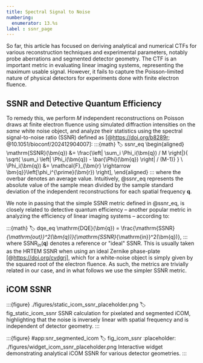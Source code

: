 ```yaml
---
title: Spectral Signal to Noise
numbering:
  enumerator: 13.%s
label : ssnr_page
---
```


So far, this article has focused on deriving analytical and numerical CTFs for various reconstruction techniques and experimental parameters, notably probe aberrations and segmented detector geometry.
The CTF is an important metric in evaluating linear imaging systems, representing the maximum usable signal.
However, it fails to capture the Poisson-limited nature of physical detectors for experiments done with finite electron fluence.

## SSNR and Detective Quantum Efficiency

To remedy this, we perform $M$ independent reconstructions on Poisson draws at finite electron fluence using simulated diffraction intensities on the _same_ white noise object, and analyze their statistics using  the spectral signal-to-noise ratio (SSNR) defined as [@https://doi.org/b8289r; @10.1051/bioconf/202412904007]:
:::{math}
:label: ssnr_eq
\begin{aligned}
\mathrm{SSNR}(\bm{q}) &= \frac{\left| \sum_i \Phi_i(\bm{q}) / M \right|}{
  \sqrt{ \sum_i \left| \Phi_i(\bm{q}) - \bar{\Phi}(\bm{q}) \right| / (M-1)}
 } \\
\Phi_i(\bm{q}) &= \mathcal{F}_{\bm{r} \rightarrow \bm{q}}\left[\phi_i^{\prime}(\bm{r}) \right],
\end{aligned}
:::
where the overbar denotes an average value.
Intuitively, @ssnr_eq represents the absolute value of the sample mean divided by the sample standard deviation of the independent reconstructions for each spatial frequency $\bm{q}$.

We note in passing that the simple SSNR metric defined in @ssnr_eq, is closely related to detective quantum efficiency &ndash; another popular metric in analyzing the efficiency of linear imaging systems &ndash; according to:

:::{math}
:label: dqe_eq
\mathrm{DQE}(\bm{q}) = \frac{\mathrm{SSNR}_{\mathrm{out}}^2(\bm{q})}{\mathrm{SSNR}_{\mathrm{in}}^2(\bm{q})},
:::
where $\mathrm{SSNR}_{\mathrm{in}}(\bm{q})$ denotes a reference or "ideal" SSNR.
This is usually taken as the HRTEM SSNR when using an ideal Zernike phase-plate [@https://doi.org/cvdgrj], which for a white-noise object is simply given by the squared root of the electron fluence.
As such, the metrics are trivially related in our case, and in what follows we use the simpler SSNR metric.

## iCOM SSNR

:::{figure} ./figures/static_icom_ssnr_placeholder.png
:label: fig_static_icom_ssnr
SSNR calculation for pixelated and segmented iCOM, highlighting that the noise is inversely linear with spatial frequency and is independent of detector geometry.
:::

:::{figure} #app:snr_segmented_icom
:label: fig_icom_ssnr
:placeholder: ./figures/widget_icom_ssnr_placeholder.png
Interactive widget demonstrating analytical iCOM SSNR for various detector geometries.
:::
